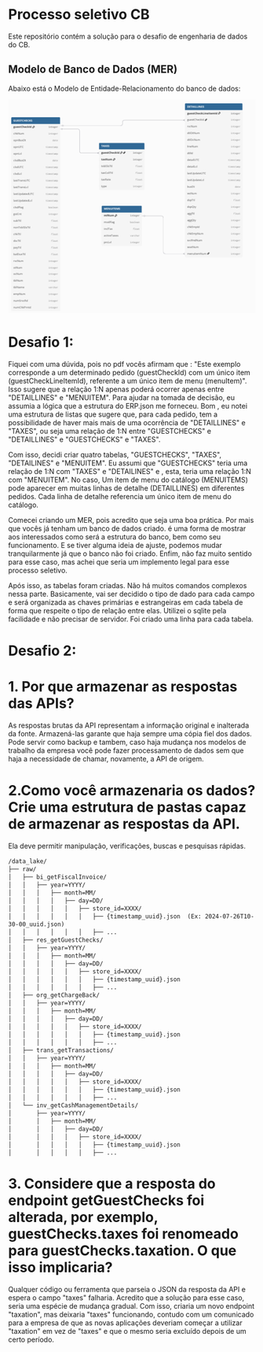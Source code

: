 # Processo seletivo CB

Este repositório contém a solução para o desafio de engenharia de dados do CB.

## Modelo de Banco de Dados (MER)

Abaixo está o Modelo de Entidade-Relacionamento do banco de dados:

![Diagrama do Modelo de Entidade-Relacionamento](cb_images/mer.png)

# Desafio 1:
Fiquei com uma dúvida, pois no pdf vocês afirmam que : "Este exemplo corresponde a um determinado pedido (guestCheckId) com um único item  
(guestCheckLineItemId), referente a um único item de menu (menuItem)". Isso sugere que a relação 1:N apenas poderá ocorrer apenas
entre "DETAILLINES" e "MENUITEM". Para ajudar na tomada de decisão, eu assumia a lógica que a estrutura do ERP.json me forneceu. Bom ,
eu notei uma estrutura de listas que sugere que, para cada pedido, tem a possibilidade de haver mais
mais de uma ocorrência de "DETAILLINES" e "TAXES", ou seja uma relação de 1:N entre "GUESTCHECKS" e "DETAILLINES" e "GUESTCHECKS" e "TAXES".

Com isso, decidi criar quatro tabelas, "GUESTCHECKS", "TAXES", "DETAILINES" e "MENUITEM". Eu assumi
que "GUESTCHECKS" teria uma relação de 1:N com "TAXES" e "DETAILINES" e , esta, teria uma relação 1:N com "MENUITEM". No caso,
Um item de menu do catálogo (MENUITEMS) pode aparecer em muitas linhas de detalhe (DETAILLINES) em diferentes pedidos. Cada linha de detalhe
referencia um único item de menu do catálogo. 

Comecei criando um MER, pois acredito que seja uma boa prática. Por mais que vocês já tenham um banco de dados criado. é uma forma
de mostrar aos interessados como será a estrutura do banco, bem como seu funcionamento. E se tiver alguma ideia de ajuste, podemos
mudar tranquilarmente já que o banco não foi criado. Enfim, não faz muito sentido para esse caso, mas achei que seria um implemento
legal para esse processo seletivo.

Após isso, as tabelas foram criadas. Não há muitos comandos complexos nessa parte. Basicamente, vai ser decidido o tipo de dado para cada campo
e será organizada as chaves primárias e estrangeiras em cada tabela de forma que respeite o tipo de relação entre elas. Utilizei o sqlite pela facilidade
e não precisar de servidor. Foi criado uma linha para cada tabela.

# Desafio 2:

# 1. Por que armazenar as respostas das APIs?

As respostas brutas da API representam a informação original e inalterada da fonte. Armazená-las garante que haja sempre uma cópia fiel dos dados. Pode servir
como backup e tambem, caso haja mudança nos modelos de trabalho da empresa você pode fazer processamento de dados sem que haja a necessidade de chamar, novamente,
a API de origem.

# 2.Como você armazenaria os dados? Crie uma estrutura de pastas capaz de armazenar as respostas da API. 
Ela deve permitir manipulação, verificações, buscas e pesquisas rápidas.

```text
/data_lake/
├── raw/
│   ├── bi_getFiscalInvoice/
│   │   ├── year=YYYY/
│   │   │   ├── month=MM/
│   │   │   │   ├── day=DD/
│   │   │   │   │   ├── store_id=XXXX/
│   │   │   │   │   │   ├── {timestamp_uuid}.json  (Ex: 2024-07-26T10-30-00_uuid.json)
│   │   │   │   │   │   ├── ...
│   ├── res_getGuestChecks/
│   │   ├── year=YYYY/
│   │   │   ├── month=MM/
│   │   │   │   ├── day=DD/
│   │   │   │   │   ├── store_id=XXXX/
│   │   │   │   │   │   ├── {timestamp_uuid}.json
│   │   │   │   │   │   ├── ...
│   ├── org_getChargeBack/
│   │   ├── year=YYYY/
│   │   │   ├── month=MM/
│   │   │   │   ├── day=DD/
│   │   │   │   │   ├── store_id=XXXX/
│   │   │   │   │   │   ├── {timestamp_uuid}.json
│   │   │   │   │   │   ├── ...
│   ├── trans_getTransactions/
│   │   ├── year=YYYY/
│   │   │   ├── month=MM/
│   │   │   │   ├── day=DD/
│   │   │   │   │   ├── store_id=XXXX/
│   │   │   │   │   │   ├── {timestamp_uuid}.json
│   │   │   │   │   │   ├── ...
│   └── inv_getCashManagementDetails/
│       ├── year=YYYY/
│       │   ├── month=MM/
│       │   │   ├── day=DD/
│       │   │   │   ├── store_id=XXXX/
│       │   │   │   │   ├── {timestamp_uuid}.json
│       │   │   │   │   ├── ...
```



# 3. Considere que a resposta do endpoint getGuestChecks foi alterada, por exemplo, guestChecks.taxes foi renomeado para guestChecks.taxation. O que isso implicaria?

Qualquer código ou ferramenta que parseia o JSON da resposta da API e espera o campo "taxes" falharia. Acredito que a solução para esse caso, seria uma espécie
de mudança gradual. Com isso, criaria um novo endpoint "taxation", mas deixaria "taxes" funcionando, contudo com um comunicado para a empresa de que as novas
aplicações deveriam começar a utilizar "taxation" em vez de "taxes" e que o mesmo seria excluído depois de um certo período.


